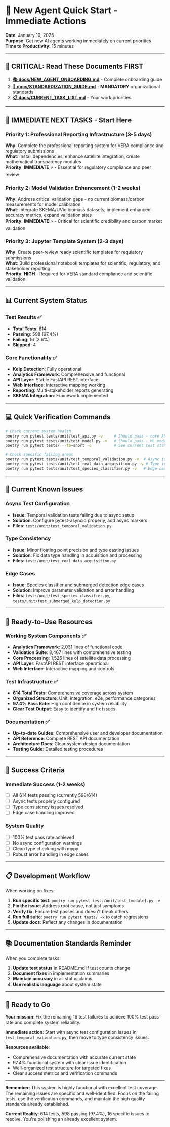 # 🚀 New Agent Quick Start - Immediate Actions

**Date**: January 10, 2025  
**Purpose**: Get new AI agents working immediately on current priorities  
**Time to Productivity**: 15 minutes

---

## 🎯 **CRITICAL: Read These Documents FIRST**

1. **[📚 docs/NEW_AGENT_ONBOARDING.md](docs/NEW_AGENT_ONBOARDING.md)** - Complete onboarding guide
2. **[📏 docs/STANDARDIZATION_GUIDE.md](docs/STANDARDIZATION_GUIDE.md)** - **MANDATORY** organizational standards
3. **[📋 docs/CURRENT_TASK_LIST.md](docs/CURRENT_TASK_LIST.md)** - Your work priorities

---

## 🚨 **IMMEDIATE NEXT TASKS - Start Here**

### **Priority 1: Professional Reporting Infrastructure** (3-5 days)
**Why**: Complete the professional reporting system for VERA compliance and regulatory submissions  
**What**: Install dependencies, enhance satellite integration, create mathematical transparency modules  
**Priority**: **IMMEDIATE** ⚡ - Essential for regulatory compliance and peer review

### **Priority 2: Model Validation Enhancement** (1-2 weeks) 
**Why**: Address critical validation gaps - no current biomass/carbon measurements for model calibration  
**What**: Integrate SKEMA/UVic biomass datasets, implement enhanced accuracy metrics, expand validation sites  
**Priority**: **IMMEDIATE** ⚡ - Critical for scientific credibility and carbon market validation

### **Priority 3: Jupyter Template System** (2-3 days)
**Why**: Create peer-review ready scientific templates for regulatory submissions  
**What**: Build professional notebook templates for scientific, regulatory, and stakeholder reporting  
**Priority**: **HIGH** - Required for VERA standard compliance and scientific validation

---

## 📊 **Current System Status**

### **Test Results** ✅
- **Total Tests**: 614
- **Passing**: 598 (97.4%)
- **Failing**: 16 (2.6%)
- **Skipped**: 4

### **Core Functionality** ✅
- **Kelp Detection**: Fully operational
- **Analytics Framework**: Comprehensive and functional
- **API Layer**: Stable FastAPI REST interface
- **Web Interface**: Interactive mapping working
- **Reporting**: Multi-stakeholder reports generating
- **SKEMA Integration**: Framework implemented

---

## 💻 **Quick Verification Commands**

```bash
# Check current system health
poetry run pytest tests/unit/test_api.py -v     # Should pass - core API working
poetry run pytest tests/unit/test_model.py -v   # Should pass - ML models working
poetry run pytest tests/ --tb=short -q          # See current test status

# Check specific failing areas
poetry run pytest tests/unit/test_temporal_validation.py -v  # Async issues
poetry run pytest tests/unit/test_real_data_acquisition.py -v # Type issues
poetry run pytest tests/unit/test_species_classifier.py -v   # Edge cases
```

---

## 🔧 **Current Known Issues**

### **Async Test Configuration**
- **Issue**: Temporal validation tests failing due to async setup
- **Solution**: Configure pytest-asyncio properly, add async markers
- **Files**: `tests/unit/test_temporal_validation.py`

### **Type Consistency**
- **Issue**: Minor floating point precision and type casting issues
- **Solution**: Fix data type handling in acquisition and processing
- **Files**: `tests/unit/test_real_data_acquisition.py`

### **Edge Cases**
- **Issue**: Species classifier and submerged detection edge cases
- **Solution**: Improve parameter validation and error handling
- **Files**: `tests/unit/test_species_classifier.py`, `tests/unit/test_submerged_kelp_detection.py`

---

## 📍 **Ready-to-Use Resources**

### **Working System Components** ✅
- **Analytics Framework**: 2,031 lines of functional code
- **Validation Suite**: 8,467 lines with comprehensive testing
- **Core Processing**: 1,526 lines of satellite data processing
- **API Layer**: FastAPI REST interface operational
- **Web Interface**: Interactive mapping and controls

### **Test Infrastructure** ✅
- **614 Total Tests**: Comprehensive coverage across system
- **Organized Structure**: Unit, integration, e2e, performance categories
- **97.4% Pass Rate**: High confidence in system reliability
- **Clear Test Output**: Easy to identify and fix issues

### **Documentation** ✅
- **Up-to-date Guides**: Comprehensive user and developer documentation
- **API Reference**: Complete REST API documentation
- **Architecture Docs**: Clear system design documentation
- **Testing Guide**: Detailed testing procedures

---

## 🎯 **Success Criteria**

### **Immediate Success** (1-2 weeks)
- [ ] All 614 tests passing (currently 598/614)
- [ ] Async tests properly configured
- [ ] Type consistency issues resolved
- [ ] Edge case handling improved

### **System Quality**  
- [ ] 100% test pass rate achieved
- [ ] No async configuration warnings
- [ ] Clean type checking with mypy
- [ ] Robust error handling in edge cases

---

## 📋 **Development Workflow**

When working on fixes:
1. **Run specific test**: `poetry run pytest tests/unit/test_[module].py -v`
2. **Fix the issue**: Address root cause, not just symptoms
3. **Verify fix**: Ensure test passes and doesn't break others
4. **Run full suite**: `poetry run pytest tests/ -x` to catch regressions
5. **Update docs**: Reflect any changes in documentation

---

## 📚 **Documentation Standards Reminder**

When you complete tasks:
1. **Update test status** in README.md if test counts change
2. **Document fixes** in implementation summaries
3. **Maintain accuracy** in all status claims
4. **Use realistic language** about system state

---

## 🏁 **Ready to Go**

**Your mission**: Fix the remaining 16 test failures to achieve 100% test pass rate and complete system reliability.

**Immediate action**: Start with async test configuration issues in `test_temporal_validation.py`, then move to type consistency issues.

**Resources available**: 
- Comprehensive documentation with accurate current state
- 97.4% functional system with clear issue identification
- Well-organized test structure for targeted fixes
- Clear success metrics and verification commands

---

**Remember**: This system is highly functional with excellent test coverage. The remaining issues are specific and well-identified. Focus on the failing tests, use the verification commands, and maintain the high quality standards already established.

**Current Reality**: 614 tests, 598 passing (97.4%), 16 specific issues to resolve. You're polishing an already excellent system. 